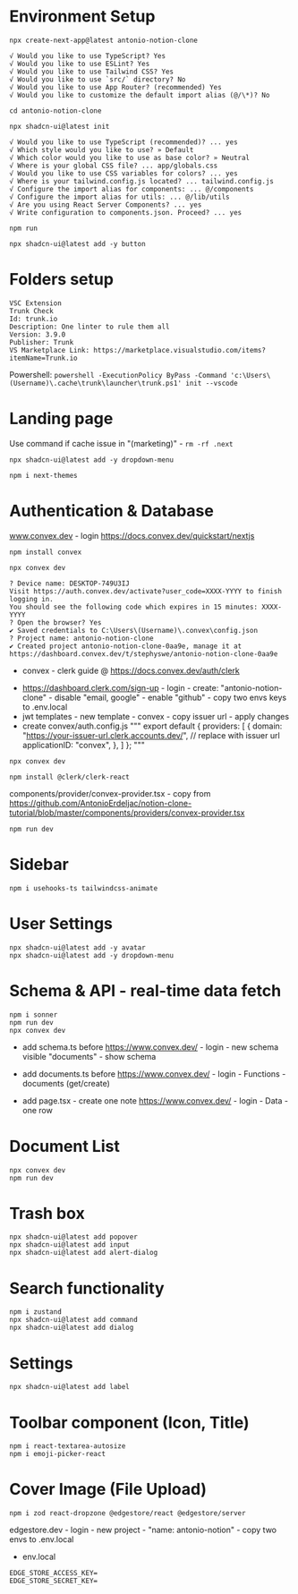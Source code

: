 

# Environment Setup
`npx create-next-app@latest antonio-notion-clone`

```
√ Would you like to use TypeScript? Yes
√ Would you like to use ESLint? Yes
√ Would you like to use Tailwind CSS? Yes
√ Would you like to use `src/` directory? No
√ Would you like to use App Router? (recommended) Yes
√ Would you like to customize the default import alias (@/\*)? No
```
`cd antonio-notion-clone`

`npx shadcn-ui@latest init`
```
√ Would you like to use TypeScript (recommended)? ... yes
√ Which style would you like to use? » Default
√ Which color would you like to use as base color? » Neutral
√ Where is your global CSS file? ... app/globals.css
√ Would you like to use CSS variables for colors? ... yes
√ Where is your tailwind.config.js located? ... tailwind.config.js
√ Configure the import alias for components: ... @/components
√ Configure the import alias for utils: ... @/lib/utils
√ Are you using React Server Components? ... yes
√ Write configuration to components.json. Proceed? ... yes
```
`npm run`

`npx shadcn-ui@latest add -y button`

# Folders setup
```
VSC Extension
Trunk Check
Id: trunk.io
Description: One linter to rule them all
Version: 3.9.0
Publisher: Trunk
VS Marketplace Link: https://marketplace.visualstudio.com/items?itemName=Trunk.io
```
Powershell:
`powershell -ExecutionPolicy ByPass -Command 'c:\Users\(Username)\.cache\trunk\launcher\trunk.ps1' init --vscode`

# Landing page

Use command if cache issue in "(marketing)" - `rm -rf .next`

`npx shadcn-ui@latest add -y dropdown-menu`

`npm i next-themes`

# Authentication & Database

www.convex.dev - login
https://docs.convex.dev/quickstart/nextjs

`npm install convex`

`npx convex dev`

```
? Device name: DESKTOP-749U3IJ
Visit https://auth.convex.dev/activate?user_code=XXXX-YYYY to finish logging in.
You should see the following code which expires in 15 minutes: XXXX-YYYY  
? Open the browser? Yes
✔ Saved credentials to C:\Users\(Username)\.convex\config.json
? Project name: antonio-notion-clone
✔ Created project antonio-notion-clone-0aa9e, manage it at https://dashboard.convex.dev/t/stephyswe/antonio-notion-clone-0aa9e
```

- convex - clerk guide @ https://docs.convex.dev/auth/clerk

* https://dashboard.clerk.com/sign-up - login - create: "antonio-notion-clone" - disable "email, google" - enable "github" - copy two envs keys to .env.local
* jwt templates - new template - convex - copy issuer url - apply changes
* create convex/auth.config.js
  """
  export default {
  providers: [
  {
  domain: "https://your-issuer-url.clerk.accounts.dev/", // replace with issuer url
  applicationID: "convex",
  },
  ]
  };
  """

`npx convex dev`

`npm install @clerk/clerk-react`

components/provider/convex-provider.tsx - copy from https://github.com/AntonioErdeljac/notion-clone-tutorial/blob/master/components/providers/convex-provider.tsx

`npm run dev`

# Sidebar

`npm i usehooks-ts tailwindcss-animate`

# User Settings

```
npx shadcn-ui@latest add -y avatar
npx shadcn-ui@latest add -y dropdown-menu
```

# Schema & API - real-time data fetch

```
npm i sonner
npm run dev
npx convex dev
```

- add schema.ts before
https://www.convex.dev/ - login - new schema visible "documents" - show schema

- add documents.ts before
https://www.convex.dev/ - login - Functions - documents (get/create)

- add page.tsx - create one note
https://www.convex.dev/ - login - Data - one row

# Document List
```
npx convex dev
npm run dev
```
# Trash box
```
npx shadcn-ui@latest add popover
npx shadcn-ui@latest add input
npx shadcn-ui@latest add alert-dialog
```
# Search functionality
```
npm i zustand
npx shadcn-ui@latest add command
npx shadcn-ui@latest add dialog
```
# Settings
`npx shadcn-ui@latest add label`
# Toolbar component (Icon, Title)
```
npm i react-textarea-autosize
npm i emoji-picker-react
```
# Cover Image (File Upload)
`npm i zod react-dropzone @edgestore/react @edgestore/server`

edgestore.dev - login - new project - "name: antonio-notion" - copy two envs to .env.local

- env.local
```
EDGE_STORE_ACCESS_KEY=
EDGE_STORE_SECRET_KEY=
```
